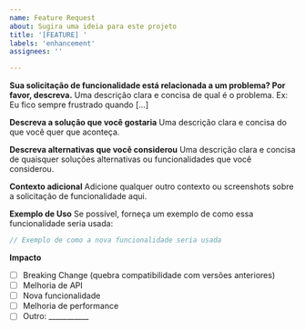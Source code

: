 ```yaml
---
name: Feature Request
about: Sugira uma ideia para este projeto
title: '[FEATURE] '
labels: 'enhancement'
assignees: ''

---
```


**Sua solicitação de funcionalidade está relacionada a um problema? Por favor, descreva.**
Uma descrição clara e concisa de qual é o problema. Ex: Eu fico sempre frustrado quando [...]

**Descreva a solução que você gostaria**
Uma descrição clara e concisa do que você quer que aconteça.

**Descreva alternativas que você considerou**
Uma descrição clara e concisa de quaisquer soluções alternativas ou funcionalidades que você considerou.

**Contexto adicional**
Adicione qualquer outro contexto ou screenshots sobre a solicitação de funcionalidade aqui.

**Exemplo de Uso**
Se possível, forneça um exemplo de como essa funcionalidade seria usada:

```csharp
// Exemplo de como a nova funcionalidade seria usada
```

**Impacto**
- [ ] Breaking Change (quebra compatibilidade com versões anteriores)
- [ ] Melhoria de API
- [ ] Nova funcionalidade
- [ ] Melhoria de performance
- [ ] Outro: ___________
